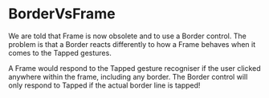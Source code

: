 # BorderVsFrame

We are told that Frame is now obsolete and to use a Border control. The problem is that a Border reacts differently to how a Frame behaves when it comes to the Tapped gestures.

A Frame would respond to the Tapped gesture recogniser if the user clicked anywhere within the frame, including any border. The Border control will only respond to Tapped if the actual border line is tapped!
